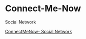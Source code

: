 # Connect-Me-Now

Social Network

[ConnectMeNow- Social Network](https://peaceful-mountain-65268.herokuapp.com/)
